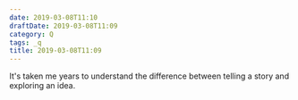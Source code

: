 ```yaml
---
date: 2019-03-08T11:10
draftDate: 2019-03-08T11:09
category: Q
tags: _q
title: 2019-03-08T11:09
---
```


It's taken me years to understand the difference between telling a story and exploring an idea. 
